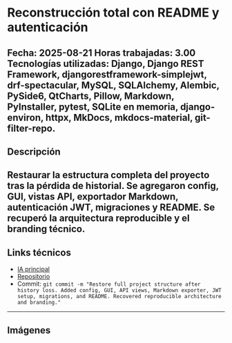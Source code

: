 # Reconstrucción total con README y autenticación
**Fecha:** 2025-08-21
**Horas trabajadas:** 3.00
**Tecnologías utilizadas:** Django, Django REST Framework, djangorestframework-simplejwt, drf-spectacular, MySQL, SQLAlchemy, Alembic, PySide6, QtCharts, Pillow, Markdown, PyInstaller, pytest, SQLite en memoria, django-environ, httpx, MkDocs, mkdocs-material, git-filter-repo.
---
## Descripción
Restaurar la estructura completa del proyecto tras la pérdida de historial. Se agregaron config, GUI, vistas API, exportador Markdown, autenticación JWT, migraciones y README. Se recuperó la arquitectura reproducible y el branding técnico.
---
## Links técnicos
- [IA principal](https://copilot.microsoft.com/chats/fKMoHp9Lb12LM3wyjQQFR)
- [Repositorio](https://github.com/NicolasAndresCL/DailyDevLog)
- Commit: `git commit -m "Restore full project structure after history loss. Added config, GUI, API views, Markdown exporter, JWT setup, migrations, and README. Recovered reproducible architecture and branding."`
---
## Imágenes